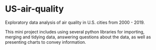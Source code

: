 # US-air-quality
Exploratory data analysis of air quality in U.S. cities from 2000 - 2019.

This mini project includes using several python libraries for importing, merging and tidying data, answering questions about the data, as well as presenting charts to convey information.